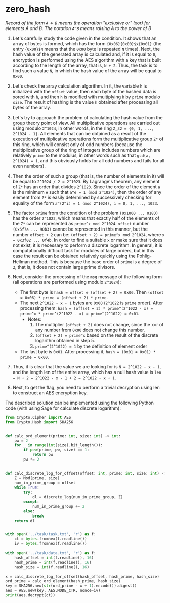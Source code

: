 # zero_hash

_Record of the form ```A ⊕ B``` means the operation "exclusive or" (xor) for elements A and B.
The notation ```A^B``` means raising A to the power of B_

1. Let's carefully study the code given in the condition. It shows that an array of bytes is formed,
which has the form ```{0x06}{0x00}$x{0x01}``` (the entry ```{0x00}$N``` means that the ```0x00```
byte is repeated ```N``` times). Next, the hash value of the generated array is calculated and, if
it is equal to ```0```, encryption is performed using the AES algorithm with a key that is built 
according to the length of the array, that is, ```N + 2```. Thus, the task is to find such a 
value ```N```, in which the hash value of the array will be equal to ```0x00```.

2. Let's check the array calculation algorithm. In it, the variable ```h``` is initialized with the
```offset``` value, then each byte of the hashed data is xored with ```h```, and then ```h``` 
is modified with multiplying ```h``` by ```prime``` modulo ```size```. The result of hashing is the
value ```h``` obtained after processing all bytes of the array.

3. Let's try to approach the problem of calculating the hash value from the group theory point of
view. All multiplicative operations are carried out using modulo ```2^1024```, in other words, in 
the ring ```Z_32 = {0, 1, ..., 2^1024 - 1}```. All elements that can be obtained as a result of the
execution of multiplicative operations form the multiplicative group ```Z*``` of this ring, which
will consist only of odd numbers (because the multiplicative group of the ring of integers includes
numbers which are relatively ```prime``` to the modulus, in other words such as that 
```gcd(a, 2^1024) = 1```, and this obviously holds for all odd numbers and fails for all even
numbers).

4. Then the order of such a group (that is, the number of elements in it) will be equal to
```2^1024 / 2 = 2^1023```. By Lagrange's theorem, any element of ```Z*``` has an order that divides
```2^1023```. Since the order of the element ```a``` is the minimum ```e``` such that 
```a^e = 1 (mod 2^1024)```, then the order of any element from ```Z*``` is easily determined by 
successively checking for equality of the form ```a^(2^i) = 1 (mod 2^1024), i = 0, 1, ..., 1023```.

5. The factor ```prime``` from the condition of the problem ```(0x1000 ... 018D)``` has the order 
```2^1022```, which means that exactly half of the elements of the ```Z*``` can be represented as 
```prime^x mod 2^1024```. ```offset``` number ```(0x5f7a ... 90b3)``` cannot be represented in this 
manner, but the number ```offset + 2``` can be: ```(offset + 2) = prime^x mod 2^1024```, where 
```x = 0x3f02 ... 0f4b```.  In order to find a suitable ```x``` or make sure that it does not exist,
it is necessary to perform a discrete logarithm. In general, it is computationally difficult task 
for modules of large orders, but in this case the result can be obtained relatively quickly using
the Pohlig-Hellman method. This is because the base order of ```prime``` is a degree of ```2```, 
that is, it does not contain large prime divisors.

6. Next, consider the processing of the ```msg``` message of the following form (all operations are
performed using modulo ```2^1024```):
    * The first byte is ```hash = offset ⊕ (offset + 2) = 0x06```. 
   Then ```(offset ⊕ 0x06) * prime = (offset + 2) * prime```.
    * The next ```2^1022 - x - 1``` bytes are ```0x00``` (```2^1022``` is ```prime``` order). 
   After processing them:
   ```hash = (offset + 2) * prime^(2^1022 - x) = prime^x * prime^(2^1022 - x) = prime^(2^1022) = 0x01```.
      + Notes:
        1) The multiplier ```(offset + 2)``` does not change, since the xor of any number from 
        ```0x00``` does not change this number.
        2) ```(offset + 2) = prime^x``` based on the result of the discrete logarithm obtained in 
        step 5.
        3) ```prime^(2^1022) = 1``` by the definition of element order
    * The last byte is ```0x01```. After processing it, ```hash = (0x01 ⊕ 0x01) * prime = 0x00```.

7. Thus, it is clear that the value we are looking for is ```N = 2^1022 - x - 1```, and the length
len of the entire array, which has a null hash value is 
```len = N + 2 = 2^1022 - x - 1 + 2 = 2^1022 - x + 1```.

8. Next, to get the flag, you need to perform a trivial decryption using len to construct an AES
encryption key.

The described solution can be implemented using the following Python code
(with using Sage for calculate discrete logarithm):
```python
from Crypto.Cipher import AES
from Crypto.Hash import SHA256


def calc_ord_element(prime: int, size: int) -> int:
    pw = 2
    for _ in range(int(size).bit_length()):
        if pow(prime, pw, size) == 1:
            return pw
        pw *= 2

        
def calc_discrete_log_for_offset(offset: int, prime: int, size: int) -> int:
    Z = Mod(prime, size)
    num_in_prime_group = offset
    while True:
        try:
            dl = discrete_log(num_in_prime_group, Z)
        except:
            num_in_prime_group += 2
        else:
            break
    return dl


with open('../task/task.txt', 'r') as f:
    ct = bytes.fromhex(f.readline())
    iv = bytes.fromhex(f.readline())

with open('../task/data.txt', 'r') as f:
    hash_offset = int(f.readline(), 16)
    hash_prime = int(f.readline(), 16)
    hash_size = int(f.readline(), 16)

x = calc_discrete_log_for_offset(hash_offset, hash_prime, hash_size)
ord_prime = calc_ord_element(hash_prime, hash_size)
key = SHA256.new(str(ord_prime - x + 1).encode()).digest()
aes = AES.new(key, AES.MODE_CTR, nonce=iv)
print(aes.decrypt(ct))
```